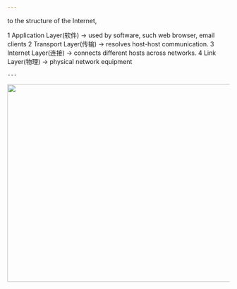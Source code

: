 ```yaml
---
```
to the structure of the Internet,

1 Application Layer(软件)  -> used by software, such web browser, email clients
2 Transport Layer(传输)    -> resolves host-host communication.
3 Internet Layer(连接)     -> connects different hosts across networks.
4 Link Layer(物理)         -> physical network equipment
```
---
```


<p align="center">
  <img src="https://raw.githubusercontent.com/IDGAQ/Super_Cool_Notes/main/7%E5%B1%82TCP.JPG" width="1000" height="450">
</p>
